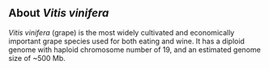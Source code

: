 About *Vitis vinifera*
----------------------

*Vitis vinifera* (grape) is the most widely cultivated and economically
important grape species used for both eating and wine. It has a diploid
genome with haploid chromosome number of 19, and an estimated genome
size of \~500 Mb.
